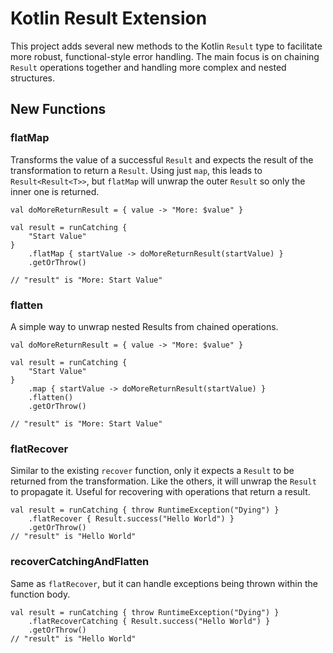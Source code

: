 # Kotlin Result Extension

This project adds several new methods to the Kotlin `Result` type to facilitate more robust, functional-style error handling. The main focus is on chaining `Result` operations together and handling more complex and nested structures.

## New Functions

### flatMap

Transforms the value of a successful `Result` and expects the result of the transformation to return a `Result`. Using just `map`, this leads to `Result<Result<T>>`, but `flatMap` will unwrap the outer `Result` so only the inner one is returned.

```
val doMoreReturnResult = { value -> "More: $value" }

val result = runCatching {
	"Start Value"
}
	.flatMap { startValue -> doMoreReturnResult(startValue) }
	.getOrThrow()

// "result" is "More: Start Value"
```

### flatten

A simple way to unwrap nested Results from chained operations.

```
val doMoreReturnResult = { value -> "More: $value" }

val result = runCatching {
	"Start Value"
}
	.map { startValue -> doMoreReturnResult(startValue) }
	.flatten()
	.getOrThrow()

// "result" is "More: Start Value"
```
### flatRecover

Similar to the existing `recover` function, only it expects a `Result` to be returned from the transformation. Like the others, it will unwrap the `Result` to propagate it. Useful for recovering with operations that return a result.

```
val result = runCatching { throw RuntimeException("Dying") }
    .flatRecover { Result.success("Hello World") }
    .getOrThrow()
// "result" is "Hello World"
```

### recoverCatchingAndFlatten

Same as `flatRecover`, but it can handle exceptions being thrown within the function body.

```
val result = runCatching { throw RuntimeException("Dying") }
    .flatRecoverCatching { Result.success("Hello World") }
    .getOrThrow()
// "result" is "Hello World"
```